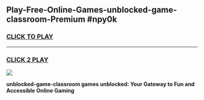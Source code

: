 
## Play-Free-Online-Games-unblocked-game-classroom-Premium #npy0k
<h3>
<a href="https://premium.freeplayer.one?title=unblocked-game-classroom&ref=8M">CLICK TO PLAY</a></h3>
<hr>

<h3>
<a href="https://premium.freeplayer.one?title=unblocked-game-classroom&ref=8M">CLICK 2 PLAY</a>
  
</h3>

<a href="https://premium.freeplayer.one?title=unblocked-game-classroom&ref=8M"><img src="https://clearcache.store/games.png"></a>


**unblocked-game-classroom games unblocked: Your Gateway to Fun and Accessible Online Gaming**
